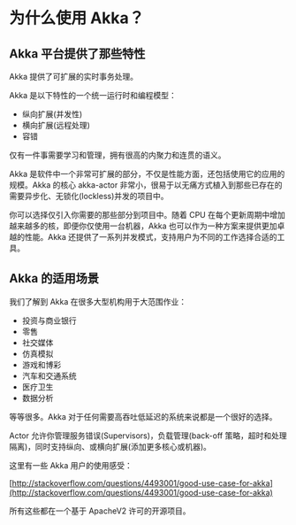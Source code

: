# 为什么使用 Akka？

## Akka 平台提供了那些特性

Akka 提供了可扩展的实时事务处理。

Akka 是以下特性的一个统一运行时和编程模型：

- 纵向扩展(并发性)
- 横向扩展(远程处理)
- 容错

仅有一件事需要学习和管理，拥有很高的内聚力和连贯的语义。

Akka 是软件中一个非常可扩展的部分，不仅是性能方面，还包括使用它的应用的规模。Akka 的核心 akka-actor 非常小，很易于以无痛方式植入到那些已存在的需要异步化、无锁化(lockless)并发的项目中。

你可以选择仅引入你需要的那些部分到项目中。随着 CPU 在每个更新周期中增加越来越多的核，即便你仅使用一台机器，Akka 也可以作为一种方案来提供更加卓越的性能。Akka 还提供了一系列并发模式，支持用户为不同的工作选择合适的工具。

## Akka 的适用场景

我们了解到 Akka 在很多大型机构用于大范围作业：

- 投资与商业银行
- 零售
- 社交媒体
- 仿真模拟
- 游戏和博彩
- 汽车和交通系统
- 医疗卫生
- 数据分析

等等很多。Akka 对于任何需要高吞吐低延迟的系统来说都是一个很好的选择。

Actor 允许你管理服务错误(Supervisors)，负载管理(back-off 策略，超时和处理隔离)，同时支持纵向、或横向扩展(添加更多核心或机器)。

这里有一些 Akka 用户的使用感受：

[http://stackoverflow.com/questions/4493001/good-use-case-for-akka](http://stackoverflow.com/questions/4493001/good-use-case-for-akka)

所有这些都在一个基于  ApacheV2 许可的开源项目。

